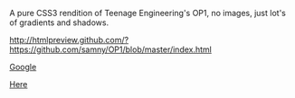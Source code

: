 A pure CSS3 rendition of Teenage Engineering's OP1, no images, just lot's of gradients and shadows. 

http://htmlpreview.github.com/?https://github.com/samny/OP1/blob/master/index.html

[Google](https://google.com)

[Here](./index.html)
